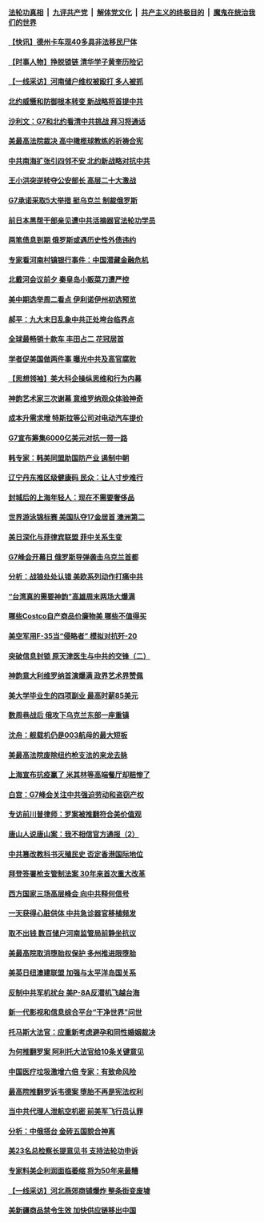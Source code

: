 ####  [法轮功真相](../../../../basic/blob/master/README.md?t=06281301) &nbsp;|&nbsp; [九评共产党](../../../../9ping.md/blob/master/README.md?t=06281301) &nbsp;|&nbsp; [解体党文化](../../../../jtdwh.md/blob/master/README.md?t=06281301)  &nbsp;|&nbsp; [共产主义的终极目的](../../../../gczydzjmd.md/blob/master/README.md?t=06281301) &nbsp;|&nbsp; [魔鬼在统治我们的世界](../../../../mgztzwmdsj.md/blob/master/README.md?t=06281301) 

#### [【快讯】德州卡车现40多具非法移民尸体](../pages/nf4514/n13768826.md?t=06281301) 

#### [【时事人物】挣脱锁链 清华学子黄奎历险记](../pages/nf4514/n13767801.md?t=06281301) 

#### [【一线采访】河南储户维权被殴打 多人被抓](../pages/nf4514/n13768629.md?t=06281301) 

#### [北约威慑和防御根本转变 新战略将首提中共](../pages/nf4514/n13768665.md?t=06281301) 

#### [沙利文：G7和北约看清中共挑战 拜习将通话](../pages/nf4514/n13768652.md?t=06281301) 

#### [美最高法院裁决 高中橄榄球教练的祈祷合宪](../pages/nf4514/n13768604.md?t=06281301) 

#### [中共南海扩张引四邻不安 北约新战略对抗中共](../pages/nf4514/n13768632.md?t=06281301) 

#### [王小洪突逆转夺公安部长 高层二十大激战](../pages/nf4514/n13768597.md?t=06281301) 

#### [G7承诺采取5大举措 挺乌克兰 制裁俄罗斯](../pages/nf4514/n13768462.md?t=06281301) 

#### [前日本黑帮干部亲见遭中共活摘器官法轮功学员](../pages/nf4514/n13767360.md?t=06281301) 

#### [两笔债息到期 俄罗斯或遇历史性外债违约](../pages/nf4514/n13768372.md?t=06281301) 

#### [专家看河南村镇银行事件：中国潜藏金融危机](../pages/nf4514/n13768193.md?t=06281301) 

#### [北戴河会议前夕 秦皇岛小贩菜刀遭严控](../pages/nf4514/n13767960.md?t=06281301) 

#### [美中期选举周二看点 伊利诺伊州初选预览](../pages/nf4514/n13767899.md?t=06281301) 

#### [郝平：九大末日乱象中共正处垮台临界点](../pages/nf4514/n13767942.md?t=06281301) 

#### [全球最畅销十款车 丰田占二 花冠居首](../pages/nf4514/n13763164.md?t=06281301) 

#### [学者促美国做两件事 曝光中共及高官腐败](../pages/nf4514/n13768044.md?t=06281301) 

#### [【思想领袖】美大科企操纵思维和行为内幕](../pages/nf4514/n13754307.md?t=06281301) 

#### [神韵艺术家三次谢幕 意维罗纳观众体验神奇](../pages/nf4514/n13767998.md?t=06281301) 

#### [成本升需求增 特斯拉等公司对电动汽车提价](../pages/nf4514/n13767981.md?t=06281301) 

#### [G7宣布筹集6000亿美元对抗一带一路](../pages/nf4514/n13767783.md?t=06281301) 

#### [韩专家：韩美同盟助国防产业 遏制中朝](../pages/nf4514/n13767894.md?t=06281301) 

#### [辽宁丹东推区级健康码 民众：让人寸步难行](../pages/nf4514/n13767836.md?t=06281301) 

#### [封城后的上海年轻人：现在不需要奢侈品](../pages/nf4514/n13767076.md?t=06281301) 

#### [世界游泳锦标赛 美国队夺17金居首 澳洲第二](../pages/nf4514/n13767987.md?t=06281301) 

#### [美日深化与菲律宾联盟 菲中关系生变](../pages/nf4514/n13767862.md?t=06281301) 

#### [G7峰会开幕日 俄罗斯导弹袭击乌克兰首都](../pages/nf4514/n13767843.md?t=06281301) 

#### [分析：战狼处处认错 美欧系列动作打痛中共](../pages/nf4514/n13767077.md?t=06281301) 

#### [“台湾真的需要神韵”高雄周末两场大爆满](../pages/nf4514/n13767697.md?t=06281301) 

#### [哪些Costco自产商品价廉物美 哪些不值得买](../pages/nf4514/n13766373.md?t=06281301) 

#### [美空军用F-35当“侵略者” 模拟对抗歼-20](../pages/nf4514/n13764726.md?t=06281301) 

#### [突破信息封锁 原天津医生与中共的交锋（二）](../pages/nf4514/n13767437.md?t=06281301) 

#### [神韵意大利维罗纳首演爆满 政界艺术界赞佩](../pages/nf4514/n13767630.md?t=06281301) 

#### [美大学毕业生的四项副业 最高时薪85美元](../pages/nf4514/n13766337.md?t=06281301) 

#### [数周巷战后 俄攻下乌克兰东部一座重镇](../pages/nf4514/n13767441.md?t=06281301) 

#### [沈舟：舰载机仍是003航母的最大短板](../pages/nf4514/n13767125.md?t=06281301) 

#### [美最高法院废除纽约枪支法的来龙去脉](../pages/nf4514/n13766223.md?t=06281301) 

#### [上海宣布抗疫赢了 米其林等高端餐厅却赔惨了](../pages/nf4514/n13767428.md?t=06281301) 

#### [白宫：G7峰会关注中共强迫劳动和盗窃产权](../pages/nf4514/n13767417.md?t=06281301) 

#### [专访前川普律师：罗案被推翻符合美价值观](../pages/nf4514/n13767414.md?t=06281301) 

#### [唐山人说唐山案：我不相信官方通报（2）](../pages/nf4514/n13766155.md?t=06281301) 

#### [中共篡改教科书灭殖民史 否定香港国际地位](../pages/nf4514/n13767369.md?t=06281301) 

#### [拜登签署枪支管制法案 30年来首次重大改革](../pages/nf4514/n13767358.md?t=06281301) 

#### [西方国家三场高层峰会 向中共释何信号](../pages/nf4514/n13766976.md?t=06281301) 

#### [一天获得心脏供体 中共急诊器官移植频发](../pages/nf4514/n13764689.md?t=06281301) 

#### [取不出钱 数百储户河南监管局前静坐抗议](../pages/nf4514/n13767198.md?t=06281301) 

#### [美最高院取消堕胎权保护 多州推进限堕胎](../pages/nf4514/n13766924.md?t=06281301) 

#### [美英日纽澳建联盟 加强与太平洋岛国关系](../pages/nf4514/n13767100.md?t=06281301) 

#### [反制中共军机扰台 美P-8A反潜机飞越台海](../pages/nf4514/n13766803.md?t=06281301) 

#### [新一代影视和信息综合平台“干净世界”问世](../pages/nf4514/n13766913.md?t=06281301) 

#### [托马斯大法官：应重新考虑避孕和同性婚姻裁决](../pages/nf4514/n13766688.md?t=06281301) 

#### [为何推翻罗案 阿利托大法官给10条关键意见](../pages/nf4514/n13766954.md?t=06281301) 

#### [中国医疗垃圾激增六倍 专家：有致命风险](../pages/nf4514/n13766916.md?t=06281301) 

#### [最高院推翻罗诉韦德案 堕胎不再是宪法权利](../pages/nf4514/n13766867.md?t=06281301) 

#### [当中共代理人泄航空机密 前美军飞行员认罪](../pages/nf4514/n13766866.md?t=06281301) 

#### [分析：中俄搭台 金砖五国貌合神离](../pages/nf4514/n13766786.md?t=06281301) 

#### [美23名总检察长提意见书 支持法轮功申诉](../pages/nf4514/n13766596.md?t=06281301) 

#### [专家料美企利润面临萎缩 将为50年来最糟](../pages/nf4514/n13766619.md?t=06281301) 

#### [【一线采访】河北燕郊商铺爆炸 整条街变废墟](../pages/nf4514/n13766395.md?t=06281301) 

#### [美新疆商品禁令生效 加快供应链移出中国](../pages/nf4514/n13766308.md?t=06281301) 

